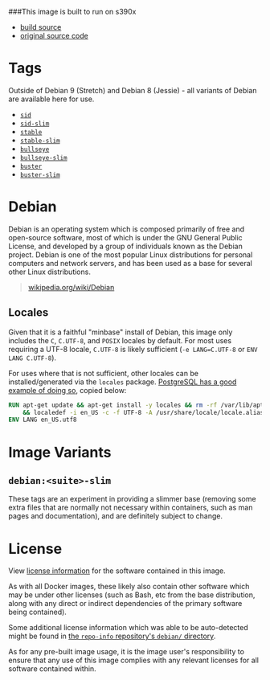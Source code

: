 ###This image is built to run on s390x
-    [build source](https://github.com/korpx-z/docker-debian-artifacts)
-    [original source code](https://github.com/debuerreotype/docker-debian-artifacts)
# Tags
Outside of Debian 9 (Stretch) and Debian 8 (Jessie) - all variants of Debian are available here for use. 
-	[`sid`](https://travis-ci.com/korpx-z/docker-debian-artifacts.svg?branch=sid)
-	[`sid-slim`](https://travis-ci.com/korpx-z/docker-debian-artifacts.svg?branch=sid-slim)
-	[`stable`](https://travis-ci.com/korpx-z/docker-debian-artifacts.svg?branch=stable)
-	[`stable-slim`](https://travis-ci.com/korpx-z/docker-debian-artifacts.svg?branch=stable-slim)
-	[`bullseye`](https://travis-ci.com/korpx-z/docker-debian-artifacts.svg?branch=bullseye)
-	[`bullseye-slim`](https://travis-ci.com/korpx-z/docker-debian-artifacts.svg?branch=bullseye-slim)
-	[`buster`](https://travis-ci.com/korpx-z/docker-debian-artifacts.svg?branch=buster)
-	[`buster-slim`](https://travis-ci.com/korpx-z/docker-debian-artifacts.svg?branch=buster-slim)

# Debian
Debian is an operating system which is composed primarily of free and open-source software, most of which is under the GNU General Public License, and developed by a group of individuals known as the Debian project. Debian is one of the most popular Linux distributions for personal computers and network servers, and has been used as a base for several other Linux distributions.

> [wikipedia.org/wiki/Debian](https://en.wikipedia.org/wiki/Debian)




## Locales

Given that it is a faithful "minbase" install of Debian, this image only includes the `C`, `C.UTF-8`, and `POSIX` locales by default. For most uses requiring a UTF-8 locale, `C.UTF-8` is likely sufficient (`-e LANG=C.UTF-8` or `ENV LANG C.UTF-8`).

For uses where that is not sufficient, other locales can be installed/generated via the `locales` package. [PostgreSQL has a good example of doing so](https://github.com/docker-library/postgres/blob/69bc540ecfffecce72d49fa7e4a46680350037f9/9.6/Dockerfile#L21-L24), copied below:

```dockerfile
RUN apt-get update && apt-get install -y locales && rm -rf /var/lib/apt/lists/* \
	&& localedef -i en_US -c -f UTF-8 -A /usr/share/locale/locale.alias en_US.UTF-8
ENV LANG en_US.utf8
```

# Image Variants

## `debian:<suite>-slim`

These tags are an experiment in providing a slimmer base (removing some extra files that are normally not necessary within containers, such as man pages and documentation), and are definitely subject to change.

# License

View [license information](https://www.debian.org/social_contract#guidelines) for the software contained in this image.

As with all Docker images, these likely also contain other software which may be under other licenses (such as Bash, etc from the base distribution, along with any direct or indirect dependencies of the primary software being contained).

Some additional license information which was able to be auto-detected might be found in [the `repo-info` repository's `debian/` directory](https://github.com/docker-library/repo-info/tree/master/repos/debian).

As for any pre-built image usage, it is the image user's responsibility to ensure that any use of this image complies with any relevant licenses for all software contained within.
